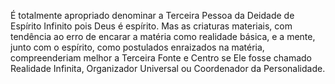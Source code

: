 ﻿É totalmente apropriado denominar a Terceira Pessoa da Deidade de Espírito Infinito pois Deus é espírito. Mas as criaturas materiais, com tendência ao erro de encarar a matéria como realidade básica, e a mente, junto com o espírito, como postulados enraizados na matéria, compreenderiam melhor a Terceira Fonte e Centro se Ele fosse chamado Realidade Infinita, Organizador Universal ou Coordenador da Personalidade.